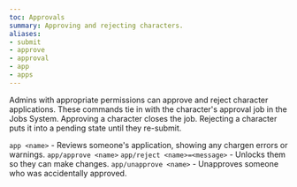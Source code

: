 ```yaml
---
toc: Approvals
summary: Approving and rejecting characters.
aliases:
- submit
- approve
- approval
- app
- apps
---
```

Admins with appropriate permissions can approve and reject character applications.  These commands tie in with the character's approval job in the Jobs System.  Approving a character closes the job.  Rejecting a character puts it into a pending state until they re-submit.

`app <name>` - Reviews someone's application, showing any chargen errors or warnings.
`app/approve <name>`
`app/reject <name>=<message>` - Unlocks them so they can make changes.
`app/unapprove <name>` - Unapproves someone who was accidentally approved.

